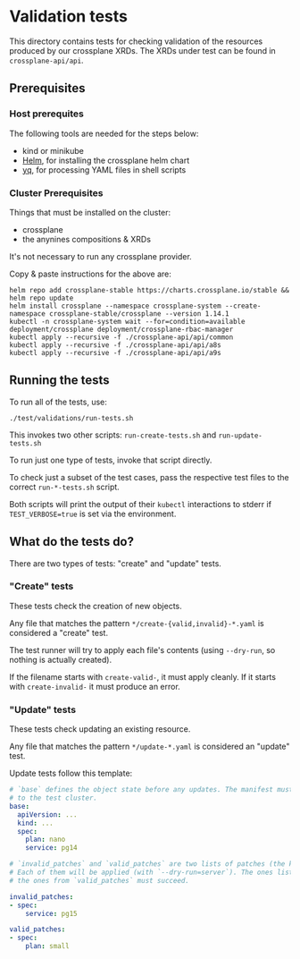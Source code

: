 # Validation tests

This directory contains tests for checking validation of the resources produced by our crossplane XRDs.
The XRDs under test can be found in `crossplane-api/api`.

## Prerequisites

### Host prerequites

The following tools are needed for the steps below:
- kind or minikube
- [Helm](https://helm.sh/docs/intro/install/), for installing the crossplane helm chart
- [yq](https://github.com/mikefarah/yq), for processing YAML files in shell scripts

### Cluster Prerequisites

Things that must be installed on the cluster:
- crossplane
- the anynines compositions & XRDs

It's not necessary to run any crossplane provider.

Copy & paste instructions for the above are:
```
helm repo add crossplane-stable https://charts.crossplane.io/stable && helm repo update
helm install crossplane --namespace crossplane-system --create-namespace crossplane-stable/crossplane --version 1.14.1
kubectl -n crossplane-system wait --for=condition=available deployment/crossplane deployment/crossplane-rbac-manager
kubectl apply --recursive -f ./crossplane-api/api/common
kubectl apply --recursive -f ./crossplane-api/api/a8s
kubectl apply --recursive -f ./crossplane-api/api/a9s
```

## Running the tests

To run all of the tests, use:
```
./test/validations/run-tests.sh
```

This invokes two other scripts: `run-create-tests.sh` and `run-update-tests.sh`

To run just one type of tests, invoke that script directly.

To check just a subset of the test cases, pass the respective test files to the correct `run-*-tests.sh` script.

Both scripts will print the output of their `kubectl` interactions to stderr if `TEST_VERBOSE=true` is set via the environment.

## What do the tests do?

There are two types of tests: "create" and "update" tests.

### "Create" tests

These tests check the creation of new objects.

Any file that matches the pattern `*/create-{valid,invalid}-*.yaml` is considered a "create" test.

The test runner will try to apply each file's contents (using `--dry-run`, so nothing is actually created).

If the filename starts with `create-valid-`, it must apply cleanly.
If it starts with `create-invalid-` it must produce an error.

### "Update" tests

These tests check updating an existing resource.

Any file that matches the pattern `*/update-*.yaml` is considered an "update" test.

Update tests follow this template:
```yaml
# `base` defines the object state before any updates. The manifest must be valid, as it will actually be applied
# to the test cluster.
base:
  apiVersion: ...
  kind: ...
  spec:
    plan: nano
    service: pg14

# `invalid_patches` and `valid_patches` are two lists of patches (the kind that `kubectl patch --type=merge` accepts).
# Each of them will be applied (with `--dry-run=server`). The ones listed under `invalid_patches` must fail,
# the ones from `valid_patches` must succeed.

invalid_patches:
- spec:
    service: pg15

valid_patches:
- spec:
    plan: small
```
